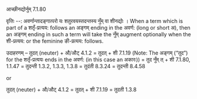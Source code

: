 

 आच्छीनद्योर्नुम् 7.1.80 


वृत्तिः --: अवर्णान्‍तादङ्गात्‍परो यः शतुरवयस्‍तदन्‍तस्‍य नुँम् वा शीनद्योः । When a term which is part of a शतृँ-प्रत्यय: follows an अङ्गम् ending in the अवर्ण: (long or short अ), then an अङ्गम् ending in such a term will take the नुँम् augment optionally when the शी-प्रत्यय: or the feminine ङी-प्रत्यय: follows. 


उदाहरणम् – तुदत् (neuter) + औ/औट् 4.1.2 = तुदत् + शी 7.1.19 (Note: The अङ्गम् (“तुद”) for the शतृँ-प्रत्ययः ends in the अवर्ण: (in this case an अकारः)) = तुद नुँम् त् + शी 7.1.80, 1.1.47 = तुदन्ती 1.3.2, 1.3.3, 1.3.8 = तुदंती 8.3.24 = तुदन्ती 8.4.58 

or 

तुदत् (neuter) + औ/औट् 4.1.2 = तुदत् + शी 7.1.19 = तुदती 1.3.8 


